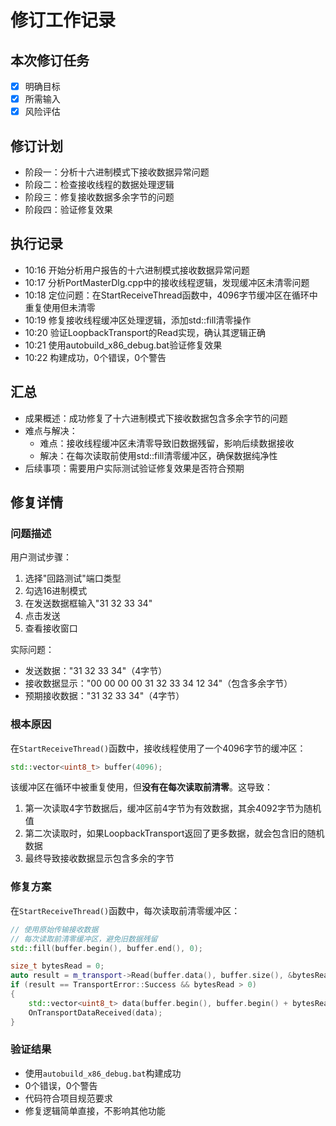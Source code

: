# 修订工作记录

## 本次修订任务

- [x] 明确目标
- [x] 所需输入
- [x] 风险评估

## 修订计划

- 阶段一：分析十六进制模式下接收数据异常问题
- 阶段二：检查接收线程的数据处理逻辑
- 阶段三：修复接收数据多余字节的问题
- 阶段四：验证修复效果

## 执行记录

- 10:16 开始分析用户报告的十六进制模式接收数据异常问题
- 10:17 分析PortMasterDlg.cpp中的接收线程逻辑，发现缓冲区未清零问题
- 10:18 定位问题：在StartReceiveThread函数中，4096字节缓冲区在循环中重复使用但未清零
- 10:19 修复接收线程缓冲区处理逻辑，添加std::fill清零操作
- 10:20 验证LoopbackTransport的Read实现，确认其逻辑正确
- 10:21 使用autobuild_x86_debug.bat验证修复效果
- 10:22 构建成功，0个错误，0个警告

## 汇总

- 成果概述：成功修复了十六进制模式下接收数据包含多余字节的问题
- 难点与解决：
  - 难点：接收线程缓冲区未清零导致旧数据残留，影响后续数据接收
  - 解决：在每次读取前使用std::fill清零缓冲区，确保数据纯净性
- 后续事项：需要用户实际测试验证修复效果是否符合预期

## 修复详情

### 问题描述

用户测试步骤：

1. 选择"回路测试"端口类型
2. 勾选16进制模式
3. 在发送数据框输入"31 32 33 34"
4. 点击发送
5. 查看接收窗口

实际问题：

- 发送数据："31 32 33 34"（4字节）
- 接收数据显示："00 00 00 00 31 32 33 34 12 34"（包含多余字节）
- 预期接收数据："31 32 33 34"（4字节）

### 根本原因

在`StartReceiveThread()`函数中，接收线程使用了一个4096字节的缓冲区：

```cpp
std::vector<uint8_t> buffer(4096);
```

该缓冲区在循环中被重复使用，但**没有在每次读取前清零**。这导致：

1. 第一次读取4字节数据后，缓冲区前4字节为有效数据，其余4092字节为随机值
2. 第二次读取时，如果LoopbackTransport返回了更多数据，就会包含旧的随机数据
3. 最终导致接收数据显示包含多余的字节

### 修复方案

在`StartReceiveThread()`函数中，每次读取前清零缓冲区：

```cpp
// 使用原始传输接收数据
// 每次读取前清零缓冲区，避免旧数据残留
std::fill(buffer.begin(), buffer.end(), 0);

size_t bytesRead = 0;
auto result = m_transport->Read(buffer.data(), buffer.size(), &bytesRead, 100);
if (result == TransportError::Success && bytesRead > 0)
{
    std::vector<uint8_t> data(buffer.begin(), buffer.begin() + bytesRead);
    OnTransportDataReceived(data);
}
```

### 验证结果

- 使用`autobuild_x86_debug.bat`构建成功
- 0个错误，0个警告
- 代码符合项目规范要求
- 修复逻辑简单直接，不影响其他功能
